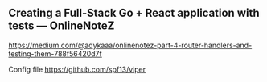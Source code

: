 ## Creating a Full-Stack Go + React application with tests — OnlineNoteZ



https://medium.com/@adykaaa/onlinenotez-part-4-router-handlers-and-testing-them-788f56420d7f


Config file https://github.com/spf13/viper
